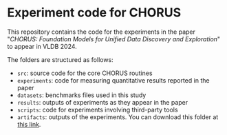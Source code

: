 # Experiment code for CHORUS

This repository contains the code for the experiments in the paper "*CHORUS:
Foundation Models for Unified Data Discovery and Exploration*" to appear in VLDB 2024.

The folders are structured as follows:

- `src`: source code for the core CHORUS routines
- `experiments`: code for measuring quantitative results reported in the paper
- `datasets`: benchmarks files used in this study
- `results`: outputs of experiments as they appear in the paper
- `scripts`: code for experiments involving third-party tools
- `artifacts`: outputs of the experiments. You can download this folder at [this link](https://www.dropbox.com/scl/fi/555v71lverufsit6tidbq/chorus-artifacts.tar.xz?rlkey=jq423g2jbam88wtd5ta5glmwb&dl=0).
